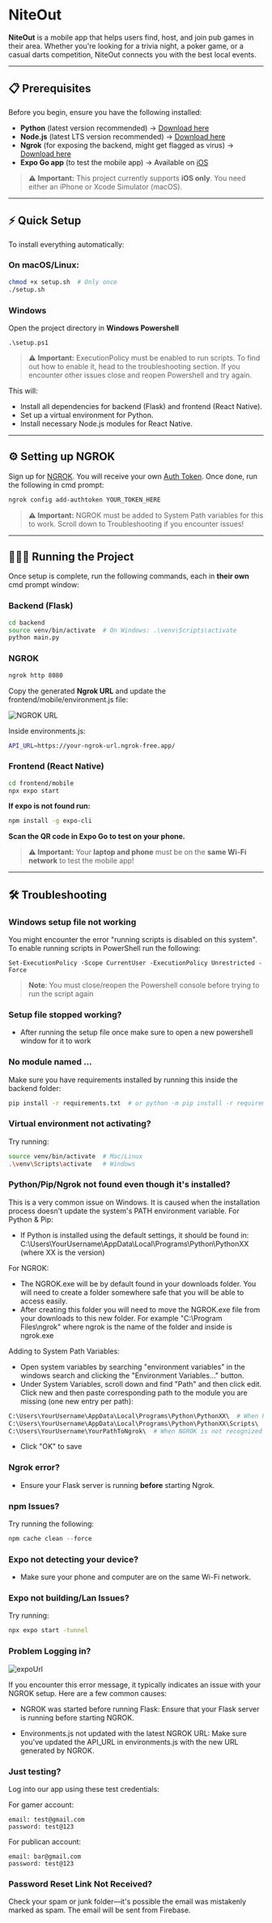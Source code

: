# NiteOut

**NiteOut** is a mobile app that helps users find, host, and join pub games in their area. Whether you're looking for a trivia night, a poker game, or a casual darts competition, NiteOut connects you with the best local events.

---

## 📋 Prerequisites

Before you begin, ensure you have the following installed:

-   **Python** (latest version recommended) → [Download here](https://www.python.org/downloads/)
-   **Node.js** (latest LTS version recommended) → [Download here](https://nodejs.org/)
-   **Ngrok** (for exposing the backend, might get flagged as virus) → [Download here](https://ngrok.com/download)
-   **Expo Go app** (to test the mobile app) → Available on [iOS](https://apps.apple.com/us/app/expo-go/id982107779)

> ⚠️ **Important:** This project currently supports **iOS only**. You need either an iPhone or Xcode Simulator (macOS).

---

## ⚡ Quick Setup

To install everything automatically:

### On macOS/Linux:

```sh
chmod +x setup.sh  # Only once
./setup.sh
```

### Windows

Open the project directory in **Windows Powershell**

```
.\setup.ps1
```

> ⚠️ **Important:** ExecutionPolicy must be enabled to run scripts. To find out how to enable it, head to the troubleshooting section. If you encounter other issues close and reopen Powershell and try again.

This will:

-   Install all dependencies for backend (Flask) and frontend (React Native).
-   Set up a virtual environment for Python.
-   Install necessary Node.js modules for React Native.

---

## ⚙️ Setting up NGROK

Sign up for [NGROK](https://dashboard.ngrok.com/get-started/your-authtoken). You will receive your own [Auth Token](https://dashboard.ngrok.com/get-started/your-authtoken). Once done, run the following in cmd prompt:

```sh
ngrok config add-authtoken YOUR_TOKEN_HERE
```

> **⚠️ Important:** NGROK must be added to System Path variables for this to work. Scroll down to Troubleshooting if you encounter issues!

---

## 🏃‍♀️‍➡️ Running the Project

Once setup is complete, run the following commands, each in **their own** cmd prompt window:

### Backend (Flask)

```sh
cd backend
source venv/bin/activate  # On Windows: .\venv\Scripts\activate
python main.py
```

### NGROK

```sh
ngrok http 8080
```

Copy the generated **Ngrok URL** and update the frontend/mobile/environment.js file:

![NGROK URL](https://i.imgur.com/XOGls3i.jpeg)

Inside environments.js:

```sh
API_URL=https://your-ngrok-url.ngrok-free.app/
```

### Frontend (React Native)

```sh
cd frontend/mobile
npx expo start
```

**If expo is not found run:**

```sh
npm install -g expo-cli
```

**Scan the QR code in Expo Go to test on your phone.**

> **⚠️ Important:** Your **laptop and phone** must be on the **same Wi-Fi network** to test the mobile app!

---

## 🛠️ Troubleshooting

### Windows setup file not working

You might encounter the error "running scripts is disabled on this system". To enable running scripts in PowerShell run the following:

```
Set-ExecutionPolicy -Scope CurrentUser -ExecutionPolicy Unrestricted -Force
```

> **Note**: You must close/reopen the Powershell console before trying to run the script again

### Setup file stopped working?

-   After running the setup file once make sure to open a new powershell window for it to work

### No module named ...

Make sure you have requirements installed by running this inside the backend folder:

```sh
pip install -r requirements.txt  # or python -m pip install -r requirements.txt
```

### Virtual environment not activating?

Try running:

```sh
source venv/bin/activate  # Mac/Linux
.\venv\Scripts\activate   # Windows
```

### Python/Pip/Ngrok not found even though it's installed?

This is a very common issue on Windows. It is caused when the installation process doesn't update the system's PATH environment variable.
For Python & Pip:

-   If Python is installed using the default settings, it should be found in: C:\Users\YourUsername\AppData\Local\Programs\Python\PythonXX (where XX is the version)

For NGROK:

-   The NGROK.exe will be by default found in your downloads folder. You will need to create a folder somewhere safe that you will be able to access easily.
-   After creating this folder you will need to move the NGROK.exe file from your downloads to this new folder. For example "C:\Program Files\ngrok" where ngrok is the name of the folder and inside is ngrok.exe

Adding to System Path Variables:

-   Open system variables by searching "environment variables" in the windows search and clicking the "Environment Variables..." button.
-   Under System Variables, scroll down and find "Path" and then click edit. Click new and then paste corresponding path to the module you are missing (one new entry per path):

```sh
C:\Users\YourUsername\AppData\Local\Programs\Python\PythonXX\  # When Python is not recognized
C:\Users\YourUsername\AppData\Local\Programs\Python\PythonXX\Scripts\  # When pip is not recognized
C:\Users\YourUsername\YourPathToNgrok\  # When NGROK is not recognized
```

-   Click "OK" to save

### Ngrok error?

-   Ensure your Flask server is running **before** starting Ngrok.

### npm Issues?

Try running the following:

```s
npm cache clean --force
```

### Expo not detecting your device?

-   Make sure your phone and computer are on the same Wi-Fi network.

### Expo not building/Lan Issues?

Try running:

```sh
npx expo start -tunnel
```

### Problem Logging in?

![expoUrl](https://i.imgur.com/bQKN3p9.png)

If you encounter this error message, it typically indicates an issue with your NGROK setup. Here are a few common causes:

-   NGROK was started before running Flask: Ensure that your Flask server is running before starting NGROK.

-   Environments.js not updated with the latest NGROK URL: Make sure you've updated the API_URL in environments.js with the new URL generated by NGROK.

### Just testing?

Log into our app using these test credentials:

For gamer account:

```
email: test@gmail.com
password: test@123
```

For publican account:

```
email: bar@gmail.com
password: test@123
```

### Password Reset Link Not Received?

Check your spam or junk folder—it's possible the email was mistakenly marked as spam. The email will be sent from Firebase.
